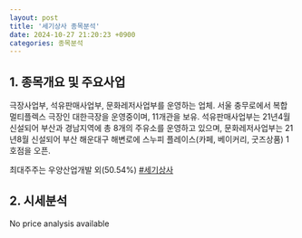 ```yaml
---
layout: post
title: '세기상사 종목분석'
date: 2024-10-27 21:20:23 +0900
categories: 종목분석
---
```


## 1. 종목개요 및 주요사업

극장사업부, 석유판매사업부, 문화레저사업부를 운영하는 업체. 서울 충무로에서 복합 멀티플렉스 극장인 대한극장을 운영중이며, 11개관을 보유. 석유판매사업부는 21년4월 신설되어 부산과 경남지역에 총 8개의 주유소를 운영하고 있으며, 문화레저사업부는 21년8월 신설되어 부산 해운대구 해변로에 스누피 플레이스(카페, 베이커리, 굿즈상품) 1호점을 오픈.

최대주주는 우양산업개발 외(50.54%)
[#세기상사](#)

## 2. 시세분석

No price analysis available
